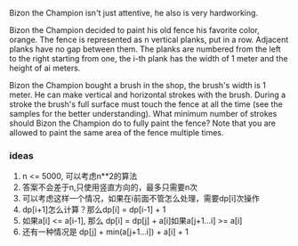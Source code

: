 Bizon the Champion isn't just attentive, he also is very hardworking.

Bizon the Champion decided to paint his old fence his favorite color, orange. The fence is represented as n vertical
planks, put in a row. Adjacent planks have no gap between them. The planks are numbered from the left to the right
starting from one, the i-th plank has the width of 1 meter and the height of ai meters.

Bizon the Champion bought a brush in the shop, the brush's width is 1 meter. He can make vertical and horizontal strokes
with the brush. During a stroke the brush's full surface must touch the fence at all the time (see the samples for the
better understanding). What minimum number of strokes should Bizon the Champion do to fully paint the fence? Note that
you are allowed to paint the same area of the fence multiple times.

### ideas

1. n <= 5000, 可以考虑n**2的算法
2. 答案不会差于n,只使用竖直方向的，最多只需要n次
3. 可以考虑这样一个情况，如果在i前面不管怎么处理，需要dp[i]次操作
4. dp[i+1]怎么计算？那么dp[i] = dp[i-1] + 1
5. 如果a[i] <= a[i-1], 那么 dp[i] = dp[j] + a[i]如果a[j+1...i]  >= a[i]
6. 还有一种情况是 dp[j] + min(a[j+1...i]) + a[i] + 1